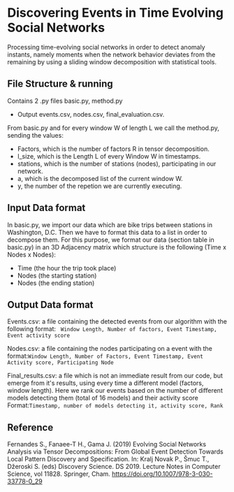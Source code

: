# Discovering Events in Time Evolving Social Networks
Processing time-evolving social networks in order to detect anomaly instants, namely moments when the network behavior deviates from the remaining by using a sliding window decomposition with statistical tools.

## File Structure & running
Contains 2 .py files basic.py, method.py
- Output events.csv, nodes.csv, final_evaluation.csv.

From basic.py and for every window W of length L we call the method.py, sending the values:
- Factors, which is the number of factors R in tensor decomposition.
- l_size, which is the Length L of every Window W in timestamps.
- stations, which is the number of stations (nodes), participating in our network.
- a, which is the decomposed list of the current window W.
- y, the number of the repetion we are currently executing.

## Input Data format

In basic.py, we import our data which are bike trips between stations in Washington, D.C.
Then we have to format this data to a list in order to decompose them. For this purpose, we format our data (section table in basic.py) in an 3D Adjacency matrix which structure is the following (Time x Nodes x Nodes):
 - Time (the hour the trip took place)
 - Nodes (the starting station)
 - Nodes (the ending station)

 
## Output Data format
Events.csv: a file containing the detected events from our algorithm with the following format: ``` Window Length, Number of factors, Event Timestamp, Event activity score```

Nodes.csv: a file containing the nodes participating on a event with the format:```Window Length, Number of Factors, Event Timestamp, Event Activity score, Participating Node```

Final_results.csv: a file which is not an immediate result from our code, but emerge from it's results, using every time a different model (factors, window length). Here we rank our events based on the number of different models detecting them (total of 16 models) and their activity score Format:```Timestamp, number of models detecting it, activity score, Rank```

## Reference
Fernandes S., Fanaee-T H., Gama J. (2019) Evolving Social Networks Analysis via Tensor Decompositions: From Global Event Detection Towards Local Pattern Discovery and Specification. In: Kralj Novak P., Šmuc T., Džeroski S. (eds) Discovery Science. DS 2019. Lecture Notes in Computer Science, vol 11828. Springer, Cham. https://doi.org/10.1007/978-3-030-33778-0_29


